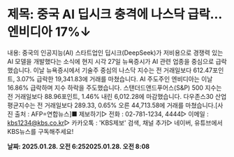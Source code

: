 # **제목: 중국 AI 딥시크 충격에 나스닥 급락…엔비디아 17%↓**

  내용: 중국의 인공지능(AI) 스타트업인 딥시크(DeepSeek)가 저비용으로 경쟁력 있는 AI 모델을 개발했다는 소식에 현지 시각 27일 뉴욕증시가 AI 관련 업종을 중심으로 급락했습니다. 이날 뉴욕증시에서 기술주 중심의 나스닥 지수는 전 거래일보다 612.47포인트, 3.07% 급락한 19,341.83에 거래를 마쳤습니다. AI 주도주인 엔비디아는 이날 16.86% 급락하며 지수 하락을 주도했습니다. 스탠더드앤드푸어스(S&P) 500 지수는 전 거래일보다 88.96포인트, 1.46% 내린 6,012.28에 마감했습니다. 다우존스30 산업평균지수는 전 거래일보다 289.33, 0.65% 오른 44,713.58에 거래를 마쳤습니다.[사진 출처 : AFP=연합뉴스]■ 제보하기▷ 전화 : 02-781-1234, 4444▷ 이메일 : kbs1234@kbs.co.kr▷ 카카오톡 : 'KBS제보' 검색, 채널 추가▷ 네이버, 유튜브에서 KBS뉴스를 구독해주세요!

  **날짜: 2025.01.28. 오전 6:252025.01.28. 오전 8:08**